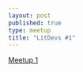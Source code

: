 ```yaml
---
layout: post
published: true
type: meetup
title: "LitDevs #1"
---
```


[Meetup 1](https://base58btc.notion.site/Meetup-1-May-11-2022-66af4750882748129a97fdc7e8d8437f)
